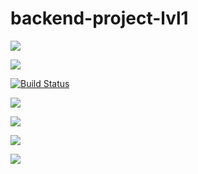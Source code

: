 # backend-project-lvl1

<a href="https://codeclimate.com/github/codeclimate/codeclimate/maintainability"><img src="https://api.codeclimate.com/v1/badges/a99a88d28ad37a79dbf6/maintainability" /></a>

<a href="https://codeclimate.com/github/codeclimate/codeclimate/test_coverage"><img src="https://api.codeclimate.com/v1/badges/a99a88d28ad37a79dbf6/test_coverage" /></a>

[![Build Status](https://travis-ci.org/Sarassswaty/backend-project-lvl1.svg?branch=master)](https://travis-ci.org/Sarassswaty/backend-project-lvl1)

<a href="https://asciinema.org/a/zlVnMxVRhypQmiZH2WoENjNvJ" target="_blank"><img src="https://asciinema.org/a/zlVnMxVRhypQmiZH2WoENjNvJ.svg" /></a>

<a href="https://asciinema.org/a/3hHYNuFd7mDlaoPGwv8MhbVJT" target="_blank"><img src="https://asciinema.org/a/3hHYNuFd7mDlaoPGwv8MhbVJT.svg" /></a>

<a href="https://asciinema.org/a/XvbbGXoqLjNtTDKGM0DHNCsAx" target="_blank"><img src="https://asciinema.org/a/XvbbGXoqLjNtTDKGM0DHNCsAx.svg" /></a>

<a href="https://asciinema.org/a/ama2jMfqafwxJozrnabqxUYhx" target="_blank"><img src="https://asciinema.org/a/ama2jMfqafwxJozrnabqxUYhx.svg" /></a>